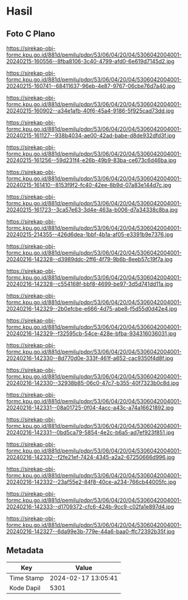 # Hasil

## Foto C Plano

https://sirekap-obj-formc.kpu.go.id/881d/pemilu/pdpr/53/06/04/20/04/5306042004001-20240215-160556--8fba8106-3c40-4799-afd0-6e619d7145d2.jpg

https://sirekap-obj-formc.kpu.go.id/881d/pemilu/pdpr/53/06/04/20/04/5306042004001-20240215-160741--68411637-96eb-4e87-9767-06cbe76d7a40.jpg

https://sirekap-obj-formc.kpu.go.id/881d/pemilu/pdpr/53/06/04/20/04/5306042004001-20240215-160902--a34e1afb-40f6-45a4-9186-5f925cad73dd.jpg

https://sirekap-obj-formc.kpu.go.id/881d/pemilu/pdpr/53/06/04/20/04/5306042004001-20240215-161127--938b4034-ae00-42ad-babe-d8de932dfd3f.jpg

https://sirekap-obj-formc.kpu.go.id/881d/pemilu/pdpr/53/06/04/20/04/5306042004001-20240215-161256--59d231f4-e26b-49b9-83ba-ce673c6d46ba.jpg

https://sirekap-obj-formc.kpu.go.id/881d/pemilu/pdpr/53/06/04/20/04/5306042004001-20240215-161410--8153f9f2-fc40-42ee-8b9d-07a83e144d7c.jpg

https://sirekap-obj-formc.kpu.go.id/881d/pemilu/pdpr/53/06/04/20/04/5306042004001-20240215-161723--3ca57e63-3d4e-463a-b006-d7a34338c8ba.jpg

https://sirekap-obj-formc.kpu.go.id/881d/pemilu/pdpr/53/06/04/20/04/5306042004001-20240215-214355--426d6dea-1bbf-4b1a-af05-e3391b9e7376.jpg

https://sirekap-obj-formc.kpu.go.id/881d/pemilu/pdpr/53/06/04/20/04/5306042004001-20240216-142328--d3989ddc-2ff6-4f79-9b6b-8eeb57c19f7a.jpg

https://sirekap-obj-formc.kpu.go.id/881d/pemilu/pdpr/53/06/04/20/04/5306042004001-20240216-142328--c554168f-bbf8-4699-be97-3d5d741dd11a.jpg

https://sirekap-obj-formc.kpu.go.id/881d/pemilu/pdpr/53/06/04/20/04/5306042004001-20240216-142329--2b0efcbe-e666-4d75-abe8-f5d55d0d42e4.jpg

https://sirekap-obj-formc.kpu.go.id/881d/pemilu/pdpr/53/06/04/20/04/5306042004001-20240216-142329--f32595cb-54ce-428e-bfba-934316036031.jpg

https://sirekap-obj-formc.kpu.go.id/881d/pemilu/pdpr/53/06/04/20/04/5306042004001-20240216-142330--8d770d0e-333f-461f-a652-cac9350f4d8f.jpg

https://sirekap-obj-formc.kpu.go.id/881d/pemilu/pdpr/53/06/04/20/04/5306042004001-20240216-142330--32938b85-06c0-47c7-b355-40f7323b0c8d.jpg

https://sirekap-obj-formc.kpu.go.id/881d/pemilu/pdpr/53/06/04/20/04/5306042004001-20240216-142331--08a01725-0f04-4acc-a43c-a74a16621892.jpg

https://sirekap-obj-formc.kpu.go.id/881d/pemilu/pdpr/53/06/04/20/04/5306042004001-20240216-142331--0bd5ca79-5854-4e2c-b6a5-ad7ef923f851.jpg

https://sirekap-obj-formc.kpu.go.id/881d/pemilu/pdpr/53/06/04/20/04/5306042004001-20240216-142332--f2fe21ef-7424-4345-a2a2-67250666d996.jpg

https://sirekap-obj-formc.kpu.go.id/881d/pemilu/pdpr/53/06/04/20/04/5306042004001-20240216-142332--23af55e2-84f8-40ce-a234-766cb44005fc.jpg

https://sirekap-obj-formc.kpu.go.id/881d/pemilu/pdpr/53/06/04/20/04/5306042004001-20240216-142333--d1709372-cfc6-424b-9cc9-c02fa1e897d4.jpg

https://sirekap-obj-formc.kpu.go.id/881d/pemilu/pdpr/53/06/04/20/04/5306042004001-20240216-142327--6da99e3b-779e-44a6-baa0-ffc72392b35f.jpg


## Metadata

| Key        | Value               |
| ---------- | ------------------- |
| Time Stamp | 2024-02-17 13:05:41 |
| Kode Dapil | 5301                |



